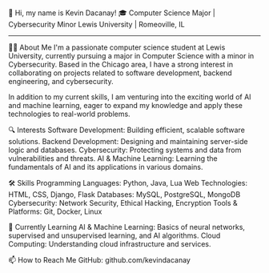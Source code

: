 👋 Hi, my name is Kevin Dacanay!
🎓 Computer Science Major | Cybersecurity Minor
Lewis University | Romeoville, IL

------------------------------------------------------------------------------------------------------------------------------------------------------------------------------------

👨‍💻 About Me
I'm a passionate computer science student at Lewis University, currently pursuing a major in Computer Science with a minor in Cybersecurity. 
Based in the Chicago area, I have a strong interest in collaborating on projects related to software development, backend engineering, and cybersecurity.

In addition to my current skills, I am venturing into the exciting world of AI and machine learning, eager to expand my knowledge and apply these technologies to real-world problems.

🔍 Interests
Software Development: Building efficient, scalable software solutions.
Backend Development: Designing and maintaining server-side logic and databases.
Cybersecurity: Protecting systems and data from vulnerabilities and threats.
AI & Machine Learning: Learning the fundamentals of AI and its applications in various domains.

🛠️ Skills
Programming Languages: Python, Java, Lua
Web Technologies: HTML, CSS, Django, Flask
Databases: MySQL, PostgreSQL, MongoDB
Cybersecurity: Network Security, Ethical Hacking, Encryption
Tools & Platforms: Git, Docker, Linux

🌱 Currently Learning
AI & Machine Learning: Basics of neural networks, supervised and unsupervised learning, and AI algorithms.
Cloud Computing: Understanding cloud infrastructure and services.

📫 How to Reach Me
GitHub: github.com/kevindacanay
